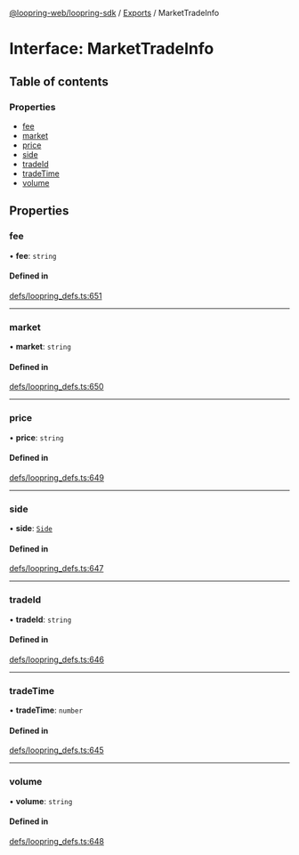 [@loopring-web/loopring-sdk](../README.md) / [Exports](../modules.md) / MarketTradeInfo

# Interface: MarketTradeInfo

## Table of contents

### Properties

- [fee](MarketTradeInfo.md#fee)
- [market](MarketTradeInfo.md#market)
- [price](MarketTradeInfo.md#price)
- [side](MarketTradeInfo.md#side)
- [tradeId](MarketTradeInfo.md#tradeid)
- [tradeTime](MarketTradeInfo.md#tradetime)
- [volume](MarketTradeInfo.md#volume)

## Properties

### fee

• **fee**: `string`

#### Defined in

[defs/loopring_defs.ts:651](https://github.com/Loopring/loopring_sdk/blob/2ea32ee/src/defs/loopring_defs.ts#L651)

___

### market

• **market**: `string`

#### Defined in

[defs/loopring_defs.ts:650](https://github.com/Loopring/loopring_sdk/blob/2ea32ee/src/defs/loopring_defs.ts#L650)

___

### price

• **price**: `string`

#### Defined in

[defs/loopring_defs.ts:649](https://github.com/Loopring/loopring_sdk/blob/2ea32ee/src/defs/loopring_defs.ts#L649)

___

### side

• **side**: [`Side`](../enums/Side.md)

#### Defined in

[defs/loopring_defs.ts:647](https://github.com/Loopring/loopring_sdk/blob/2ea32ee/src/defs/loopring_defs.ts#L647)

___

### tradeId

• **tradeId**: `string`

#### Defined in

[defs/loopring_defs.ts:646](https://github.com/Loopring/loopring_sdk/blob/2ea32ee/src/defs/loopring_defs.ts#L646)

___

### tradeTime

• **tradeTime**: `number`

#### Defined in

[defs/loopring_defs.ts:645](https://github.com/Loopring/loopring_sdk/blob/2ea32ee/src/defs/loopring_defs.ts#L645)

___

### volume

• **volume**: `string`

#### Defined in

[defs/loopring_defs.ts:648](https://github.com/Loopring/loopring_sdk/blob/2ea32ee/src/defs/loopring_defs.ts#L648)
